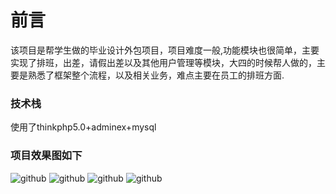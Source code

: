 前言
==================================

该项目是帮学生做的毕业设计外包项目，项目难度一般,功能模块也很简单，主要实现了排班，出差，请假出差以及其他用户管理等模块，大四的时候帮人做的，主要是熟悉了框架整个流程，以及相关业务，难点主要在员工的排班方面.

### 技术栈
使用了thinkphp5.0+adminex+mysql

### 项目效果图如下
![github](https://github.com/shisiying/images/blob/master/%E9%A6%96%E9%A1%B5.png "首页")
![github](https://github.com/shisiying/images/blob/master/%E6%8E%92%E7%8F%AD.png "排班")
![github](https://github.com/shisiying/images/blob/master/%E5%87%BA%E5%8B%A4.png "出勤")
![github](https://github.com/shisiying/images/blob/master/%E7%94%A8%E6%88%B7.png "用户")


